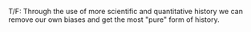 T/F: Through the use of more scientific and quantitative history we can remove our own biases and get the most "pure" form of history.
